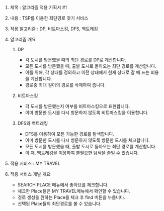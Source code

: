1. 제목 : 알고리즘 적용 기획서 #1

2. 내용 : TSP를 이용한 최단경로 찾기 서비스

3. 적용 알고리즘 : DP, 비트마스킹, DFS, 백트레킹

4. 알고리즘 개요

   1. DP

      - 각 도시를 방문했을 때의 최단 경로를 DP로 계산합니다.
      - 모든 도시를 방문했을 때, 출발 도시로 돌아오는 최단 경로를 계산합니다.
      - 이를 위해, 각 상태를 정의하고 이전 상태에서 현재 상태로 갈 때 드는 비용을 계산합니다.
      - 경로중 최대 길이의 경로를 삭제하여 줍니다.

   2. 비트마스킹

      - 각 도시를 방문했는지 여부를 비트마스킹으로 표현합니다.
      - 이미 방문한 도시를 다시 방문하지 않도록 비트마스킹을 이용합니다.

   3. DFS와 백트레킹

      - DFS를 이용하여 모든 가능한 경로를 탐색합니다.
      - 이미 방문한 도시를 다시 방문하지 않도록 방문한 도시를 체크합니다.
      - 모든 도시를 방문했을 때, 출발 도시로 돌아오는 최단 경로를 계산합니다.
      - 이 때, 백트레킹을 이용하여 불필요한 탐색을 줄일 수 있습니다.

5. 적용 서비스 : MY TRAVEL

6. 적용 서비스 개발 개요

   - SEARCH PLACE 메뉴에서 좋아요를 체크합니다.
   - 체크한 Place들은 MY TRAVEL메뉴에서 확인할 수 있습니다.
   - 경로 생성을 원하는 Place를 체크 후 find 버튼을 누릅니다.
   - 선택된 Place들의 최단경로를 볼 수 있습니다.
